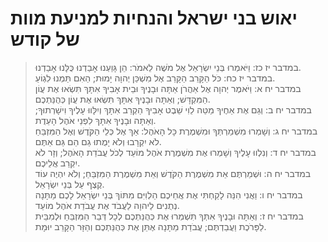 # יאוש בני ישראל והנחיות למניעת מוות של קודש

> במדבר יז כז: וַיֹּאמְרוּ בְּנֵי יִשְׂרָאֵל אֶל מֹשֶׁה לֵאמֹר:  הֵן גָּוַעְנוּ אָבַדְנוּ כֻּלָּנוּ אָבַדְנוּ.  
> במדבר יז כח: כֹּל הַקָּרֵב הַקָּרֵב אֶל מִשְׁכַּן יְהוָה יָמוּת; הַאִם תַּמְנוּ לִגְוֹעַ.  
> במדבר יח א: וַיֹּאמֶר יְהוָה אֶל אַהֲרֹן אַתָּה וּבָנֶיךָ וּבֵית אָבִיךָ אִתָּךְ תִּשְׂאוּ אֶת עֲוֹן הַמִּקְדָּשׁ; וְאַתָּה וּבָנֶיךָ אִתָּךְ תִּשְׂאוּ אֶת עֲוֹן כְּהֻנַּתְכֶם.  
> במדבר יח ב: וְגַם אֶת אַחֶיךָ מַטֵּה לֵוִי שֵׁבֶט אָבִיךָ הַקְרֵב אִתָּךְ וְיִלָּווּ עָלֶיךָ וִישָׁרְתוּךָ; וְאַתָּה וּבָנֶיךָ אִתָּךְ לִפְנֵי אֹהֶל הָעֵדֻת.  
> במדבר יח ג: וְשָׁמְרוּ מִשְׁמַרְתְּךָ וּמִשְׁמֶרֶת כָּל הָאֹהֶל:  אַךְ אֶל כְּלֵי הַקֹּדֶשׁ וְאֶל הַמִּזְבֵּחַ לֹא יִקְרָבוּ וְלֹא יָמֻתוּ גַם הֵם גַּם אַתֶּם.  
> במדבר יח ד: וְנִלְווּ עָלֶיךָ וְשָׁמְרוּ אֶת מִשְׁמֶרֶת אֹהֶל מוֹעֵד לְכֹל עֲבֹדַת הָאֹהֶל; וְזָר לֹא יִקְרַב אֲלֵיכֶם.  
> במדבר יח ה: וּשְׁמַרְתֶּם אֵת מִשְׁמֶרֶת הַקֹּדֶשׁ וְאֵת מִשְׁמֶרֶת הַמִּזְבֵּחַ; וְלֹא יִהְיֶה עוֹד קֶצֶף עַל בְּנֵי יִשְׂרָאֵל.  
> במדבר יח ו: וַאֲנִי הִנֵּה לָקַחְתִּי אֶת אֲחֵיכֶם הַלְוִיִּם מִתּוֹךְ בְּנֵי יִשְׂרָאֵל לָכֶם מַתָּנָה נְתֻנִים לַיהוָה לַעֲבֹד אֶת עֲבֹדַת אֹהֶל מוֹעֵד.  
> במדבר יח ז: וְאַתָּה וּבָנֶיךָ אִתְּךָ תִּשְׁמְרוּ אֶת כְּהֻנַּתְכֶם לְכָל דְּבַר הַמִּזְבֵּחַ וּלְמִבֵּית לַפָּרֹכֶת וַעֲבַדְתֶּם; עֲבֹדַת מַתָּנָה אֶתֵּן אֶת כְּהֻנַּתְכֶם וְהַזָּר הַקָּרֵב יוּמָת.   
 


